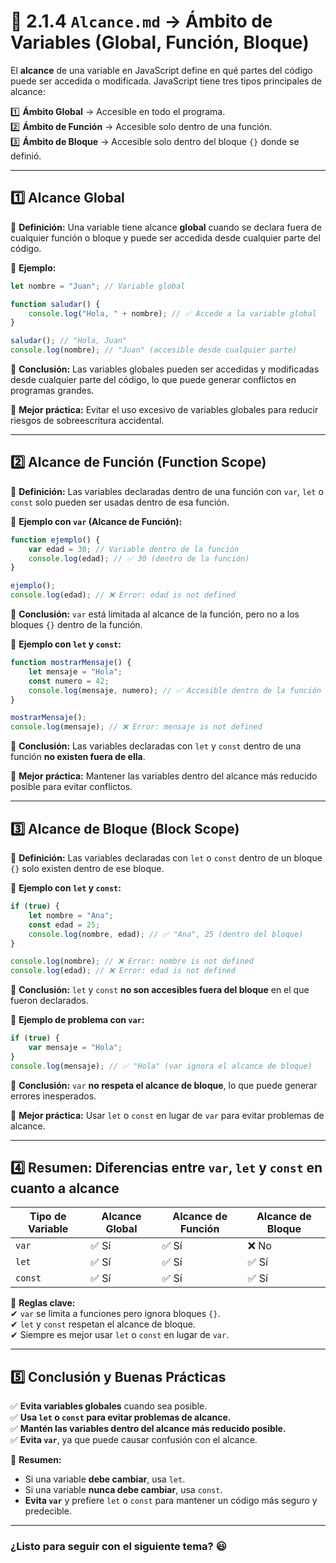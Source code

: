 # **📌 2.1.4 `Alcance.md` → Ámbito de Variables (Global, Función, Bloque)**  

El **alcance** de una variable en JavaScript define en qué partes del código puede ser accedida o modificada. JavaScript tiene tres tipos principales de alcance:  

1️⃣ **Ámbito Global** → Accesible en todo el programa.  
2️⃣ **Ámbito de Función** → Accesible solo dentro de una función.  
3️⃣ **Ámbito de Bloque** → Accesible solo dentro del bloque `{}` donde se definió.  

---

## **1️⃣ Alcance Global**  

📌 **Definición:** Una variable tiene alcance **global** cuando se declara fuera de cualquier función o bloque y puede ser accedida desde cualquier parte del código.  

📌 **Ejemplo:**  
```javascript
let nombre = "Juan"; // Variable global

function saludar() {
    console.log("Hola, " + nombre); // ✅ Accede a la variable global
}

saludar(); // "Hola, Juan"
console.log(nombre); // "Juan" (accesible desde cualquier parte)
```
🔹 **Conclusión:** Las variables globales pueden ser accedidas y modificadas desde cualquier parte del código, lo que puede generar conflictos en programas grandes.  

🚀 **Mejor práctica:** Evitar el uso excesivo de variables globales para reducir riesgos de sobreescritura accidental.  

---

## **2️⃣ Alcance de Función (Function Scope)**  

📌 **Definición:** Las variables declaradas dentro de una función con `var`, `let` o `const` solo pueden ser usadas dentro de esa función.  

📌 **Ejemplo con `var` (Alcance de Función):**  
```javascript
function ejemplo() {
    var edad = 30; // Variable dentro de la función
    console.log(edad); // ✅ 30 (dentro de la función)
}

ejemplo();
console.log(edad); // ❌ Error: edad is not defined
```
🔹 **Conclusión:** `var` está limitada al alcance de la función, pero no a los bloques `{}` dentro de la función.  

📌 **Ejemplo con `let` y `const`:**  
```javascript
function mostrarMensaje() {
    let mensaje = "Hola";
    const numero = 42;
    console.log(mensaje, numero); // ✅ Accesible dentro de la función
}

mostrarMensaje();
console.log(mensaje); // ❌ Error: mensaje is not defined
```
🔹 **Conclusión:** Las variables declaradas con `let` y `const` dentro de una función **no existen fuera de ella**.  

🚀 **Mejor práctica:** Mantener las variables dentro del alcance más reducido posible para evitar conflictos.  

---

## **3️⃣ Alcance de Bloque (Block Scope)**  

📌 **Definición:** Las variables declaradas con `let` o `const` dentro de un bloque `{}` solo existen dentro de ese bloque.  

📌 **Ejemplo con `let` y `const`:**  
```javascript
if (true) {
    let nombre = "Ana";
    const edad = 25;
    console.log(nombre, edad); // ✅ "Ana", 25 (dentro del bloque)
}

console.log(nombre); // ❌ Error: nombre is not defined
console.log(edad); // ❌ Error: edad is not defined
```
🔹 **Conclusión:** `let` y `const` **no son accesibles fuera del bloque** en el que fueron declarados.  

📌 **Ejemplo de problema con `var`:**  
```javascript
if (true) {
    var mensaje = "Hola";
}
console.log(mensaje); // ✅ "Hola" (var ignora el alcance de bloque)
```
🔹 **Conclusión:** `var` **no respeta el alcance de bloque**, lo que puede generar errores inesperados.  

🚀 **Mejor práctica:** Usar `let` o `const` en lugar de `var` para evitar problemas de alcance.  

---

## **4️⃣ Resumen: Diferencias entre `var`, `let` y `const` en cuanto a alcance**  

| Tipo de Variable | Alcance Global | Alcance de Función | Alcance de Bloque |
|-----------------|---------------|------------------|-----------------|
| `var` | ✅ Sí | ✅ Sí | ❌ No |
| `let` | ✅ Sí | ✅ Sí | ✅ Sí |
| `const` | ✅ Sí | ✅ Sí | ✅ Sí |

📌 **Reglas clave:**  
✔ `var` se limita a funciones pero ignora bloques `{}`.  
✔ `let` y `const` respetan el alcance de bloque.  
✔ Siempre es mejor usar `let` o `const` en lugar de `var`.  

---

## **5️⃣ Conclusión y Buenas Prácticas**  

✅ **Evita variables globales** cuando sea posible.  
✅ **Usa `let` o `const` para evitar problemas de alcance.**  
✅ **Mantén las variables dentro del alcance más reducido posible.**  
✅ **Evita `var`**, ya que puede causar confusión con el alcance.  

🚀 **Resumen:**  
- Si una variable **debe cambiar**, usa `let`.  
- Si una variable **nunca debe cambiar**, usa `const`.  
- **Evita `var`** y prefiere `let` o `const` para mantener un código más seguro y predecible.  

---

### **¿Listo para seguir con el siguiente tema?** 😃